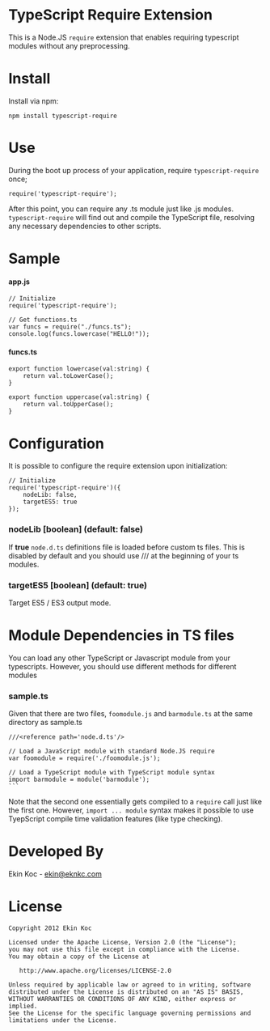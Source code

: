 TypeScript Require Extension
============================

This is a Node.JS `require` extension that enables requiring typescript modules without any preprocessing.

# Install
Install via npm:

    npm install typescript-require

# Use

During the boot up process of your application, require `typescript-require` once;

    require('typescript-require');

After this point, you can require any .ts module just like .js modules. `typescript-require` will find out
and compile the TypeScript file, resolving any necessary dependencies to other scripts.

# Sample

#### app.js
    // Initialize
    require('typescript-require');

    // Get functions.ts
    var funcs = require("./funcs.ts");
    console.log(funcs.lowercase("HELLO!"));

#### funcs.ts
    export function lowercase(val:string) {
        return val.toLowerCase();
    }

    export function uppercase(val:string) {
        return val.toUpperCase();
    }

# Configuration
It is possible to configure the require extension upon initialization:

    // Initialize
    require('typescript-require')({
        nodeLib: false,
        targetES5: true
    });

### nodeLib [boolean] (default: false)
If **true** `node.d.ts` definitions file is loaded before custom ts files. This is disabled by default and you should use
    ///<reference path='node.d.ts'/>
at the beginning of your ts modules.

### targetES5 [boolean] (default: true)
Target ES5 / ES3 output mode.

# Module Dependencies in TS files
You can load any other TypeScript or Javascript module from your typescripts. However, you should
use different methods for different modules

### sample.ts
Given that there are two files, `foomodule.js` and `barmodule.ts` at the same directory as sample.ts

    ///<reference path='node.d.ts'/>

    // Load a JavaScript module with standard Node.JS require
    var foomodule = require('./foomodule.js');

    // Load a TypeScript module with TypeScript module syntax
    import barmodule = module('barmodule');
    ```
Note that the second one essentially gets compiled to a `require` call just like the first one. However,
`import ... module` syntax makes it possible to use TyepScript compile time validation features (like type checking).

Developed By
============

Ekin Koc - <ekin@eknkc.com>

License
=======

    Copyright 2012 Ekin Koc

    Licensed under the Apache License, Version 2.0 (the "License");
    you may not use this file except in compliance with the License.
    You may obtain a copy of the License at

       http://www.apache.org/licenses/LICENSE-2.0

    Unless required by applicable law or agreed to in writing, software
    distributed under the License is distributed on an "AS IS" BASIS,
    WITHOUT WARRANTIES OR CONDITIONS OF ANY KIND, either express or implied.
    See the License for the specific language governing permissions and
    limitations under the License.
